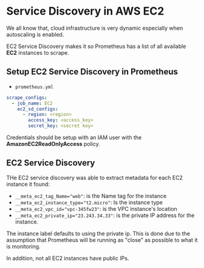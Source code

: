 # Service Discovery in AWS EC2 

We all know that, cloud infrastructure is very dynamic especially when autoscaling is enabled. 

EC2 Service Discovery makes it so Prometheus has a list of all available **EC2** instances to scrape. 

 ## Setup EC2 Service Discovery in Prometheus 
 - `prometheus.yml` 
 ```yml 
 scrape_configs:
   - job_name: EC2
     ec2_sd_configs:
       - region: <region>
         access_key: <access_key>
         secret_key: <secret key>
 ```

 Credentials should be setup with an IAM user with the **AmazonEC2ReadOnlyAccess** policy. 

 ## EC2 Service Discovery 
 THe EC2 service discovery was able to extract metadata for each EC2 instance it found: 
 - `__meta_ec2_tag_Name="web"`: is the Name tag for the instance
 - `__meta_ec2_instance_type="t2.micro"`: Is the instance type 
 - `__meta_ec2_vpc_id="vpc-345fw23"`: is the VPC instance's location 
 - `__meta_ec2_private_ip="23.243.34.33"`: is the private IP address for the instance. 

The instance label defaults to using the private ip. This is done due to the assumption that Prometheus will be running as "close" as possible to what it is monitoring. 

In addition, not all EC2 instances have public IPs. 

